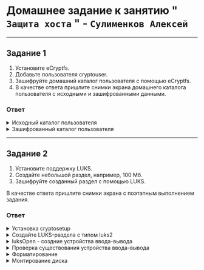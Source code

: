 # Домашнее задание к занятию " `Защита хоста` " - `Сулименков Алексей`

---

## Задание 1

1. Установите eCryptfs.
2. Добавьте пользователя cryptouser.
3. Зашифруйте домашний каталог пользователя с помощью eCryptfs.
4. В качестве ответа пришлите снимки экрана домашнего каталога пользователя с исходными и зашифрованными данными.

### Ответ

<details> <summary>Исходный каталог пользователя</summary>

![free](https://github.com/biparasite/DB-13-02HW/blob/main/task_1.1.png "free")

</details>

<details> <summary>Зашифрованный каталог пользователя</summary>

![cipher](https://github.com/biparasite/DB-13-02HW/blob/main/task_1.2.png "cipher")

</details>

---

## Задание 2

1. Установите поддержку LUKS.
2. Создайте небольшой раздел, например, 100 Мб.
3. Зашифруйте созданный раздел с помощью LUKS.

В качестве ответа пришлите снимки экрана с поэтапным выполнением задания.

### Ответ

<details> <summary>Установка cryptosetup</summary>

![cryptosetup](https://github.com/biparasite/DB-13-02HW/blob/main/task_2.1.png "cryptosetup")

</details>

<details> <summary>Создайте LUKS-раздела с типом luks2</summary>

![cryptosetup](https://github.com/biparasite/DB-13-02HW/blob/main/task_2.2.png "cryptosetup")

</details>

<details> <summary>luksOpen - создние устройства ввода-вывода</summary>

![luksOpen](https://github.com/biparasite/DB-13-02HW/blob/main/task_2.3.png "luksOpen")

</details>

<details> <summary>Проверка существования устройства ввода-вывода</summary>

![luksOpen](https://github.com/biparasite/DB-13-02HW/blob/main/task_2.4.png "luksOpen")

</details>

<details> <summary>Форматирование</summary>

![mkfs.ext4](https://github.com/biparasite/DB-13-02HW/blob/main/task_2.5.png "mkfs.ext4")

</details>

<details> <summary>Монтирование диска</summary>

![mount](https://github.com/biparasite/DB-13-02HW/blob/main/task_2.6.png "mount")

</details>
